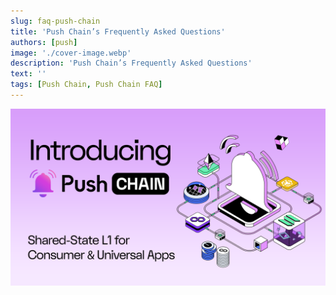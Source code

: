 ```yaml
---
slug: faq-push-chain
title: 'Push Chain’s Frequently Asked Questions'
authors: [push]
image: './cover-image.webp'
description: 'Push Chain’s Frequently Asked Questions'
text: ''
tags: [Push Chain, Push Chain FAQ]
---
```


![Cover Image of Push Chain’s Frequently Asked Questions](./cover-image.webp)

<!--truncate-->

